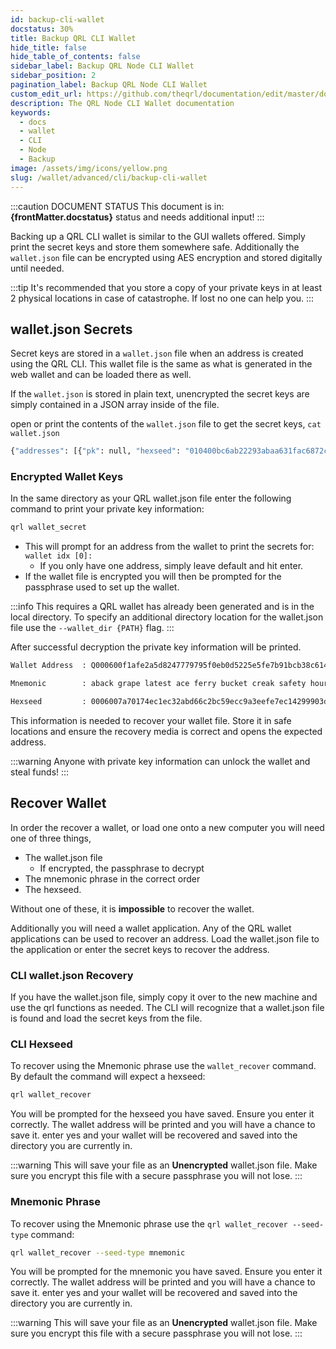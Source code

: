```yaml
---
id: backup-cli-wallet
docstatus: 30%
title: Backup QRL CLI Wallet
hide_title: false
hide_table_of_contents: false
sidebar_label: Backup QRL Node CLI Wallet
sidebar_position: 2
pagination_label: Backup QRL Node CLI Wallet
custom_edit_url: https://github.com/theqrl/documentation/edit/master/docs/basics/what-is-qrl.md
description: The QRL Node CLI Wallet documentation
keywords:
  - docs
  - wallet
  - CLI
  - Node
  - Backup
image: /assets/img/icons/yellow.png
slug: /wallet/advanced/cli/backup-cli-wallet
---
```



:::caution DOCUMENT STATUS 
<span>This document is in: <b>{frontMatter.docstatus}</b> status and needs additional input!</span>
:::

Backing up a QRL CLI wallet is similar to the GUI wallets offered. Simply print the secret keys and store them somewhere safe. Additionally the `wallet.json` file can be encrypted using AES encryption and stored digitally until needed. 

:::tip 
It's recommended that you store a copy of your private keys in at least 2 physical locations in case of catastrophe. If lost no one can help you.
:::

## wallet.json Secrets

Secret keys are stored in a `wallet.json` file when an address is created using the QRL CLI. This wallet file is the same as what is generated in the web wallet and can be loaded there as well. 

If the `wallet.json` is stored in plain text, unencrypted the secret keys are simply contained in a JSON array inside of the file. 

open or print the contents of the `wallet.json` file to get the secret keys, `cat wallet.json`

```bash {}
{"addresses": [{"pk": null, "hexseed": "010400bc6ab22293abaa631fac6872cd1514aa7961e3de56766518158925ba97bebd50ca7855a5047eca0da6a9042171337ae4", "mnemonic": "absorb drank rust prone caller depict primal cowboy pulsar mare smoky five prime noble threat tile kedge flak berlin mutiny rose leap safer assume know gallop agony twelve audio hit agenda birch crisis quest", "height": 8, "hashFunction": "shake128", "signatureType": 0, "index": 0, "address": "Q01040094e6916e412d5b9e8db40d12c8f8fd224a5a33a31c191850ca6a55b102fdbdcbdcc59819"}], "encrypted": false, "version": 1}
````


### Encrypted Wallet Keys

In the same directory as your QRL wallet.json file enter the following command to print your private key information:

```bash 
qrl wallet_secret
```
- This will prompt for an address from the wallet to print the secrets for: `wallet idx [0]:` 
  - If you only have one address, simply leave default and hit enter.
- If the wallet file is encrypted you will then be prompted for the passphrase used to set up the wallet.

:::info
This requires a QRL wallet has already been generated and is in the local directory. To specify an additional directory location for the wallet.json file use the `--wallet_dir {PATH}` flag.
:::



After successful decryption the private key information will be printed.

```bash {3,5}
Wallet Address  : Q000600f1afe2a5d8247779795f0eb0d5225e5fe7b91bcb38c614b5a62fa3df0f5cfe92e6355ace

Mnemonic        : aback grape latest ace ferry bucket creak safety hour russia parade site donor yeast tunnel dusty odd dirt mutual you brine might two mercy shady print smite wrap swan common coat modify leave tort

Hexseed         : 0006007a70174ec1ec32abd66c2bc59ecc9a3eefe7ec14299903d2928ff01da8c0ecf8a6c46aa9ccffd4dbe2ee2d38e57c3e7a
```

This information is needed to recover your wallet file. Store it in safe locations and ensure the recovery media is correct and opens the expected address.

:::warning Anyone with private key information can unlock the wallet and steal funds!
:::


## Recover Wallet


In order the recover a wallet, or load one onto a new computer you will need one of three things, 

- The wallet.json file
  - If encrypted, the passphrase to decrypt
- The mnemonic phrase in the correct order
- The hexseed. 

Without one of these, it is **impossible** to recover the wallet.

Additionally you will need a wallet application. Any of the QRL wallet applications can be used to recover an address. Load the wallet.json file to the application or enter the secret keys to recover the address.

### CLI wallet.json Recovery

If you have the wallet.json file, simply copy it over to the new machine and use the qrl functions as needed. The CLI will recognize that a wallet.json file is found and load the secret keys from the file.


### CLI Hexseed

To recover using the Mnemonic phrase use the `wallet_recover` command. By default the command will expect a hexseed:

```bash
qrl wallet_recover
```

You will be prompted for the hexseed you have saved. Ensure you enter it correctly. The wallet address will be printed and you will have a chance to save it. enter yes and your wallet will be recovered and saved into the directory you are currently in. 

:::warning
This will save your file as an **Unencrypted** wallet.json file. Make sure you encrypt this file with a secure passphrase you will not lose.
:::

### Mnemonic Phrase

To recover using the Mnemonic phrase use the `qrl wallet_recover --seed-type` command:

```bash
qrl wallet_recover --seed-type mnemonic
```

You will be prompted for the mnemonic you have saved. Ensure you enter it correctly. The wallet address will be printed and you will have a chance to save it. enter yes and your wallet will be recovered and saved into the directory you are currently in.


:::warning
This will save your file as an **Unencrypted** wallet.json file. Make sure you encrypt this file with a secure passphrase you will not lose.
:::